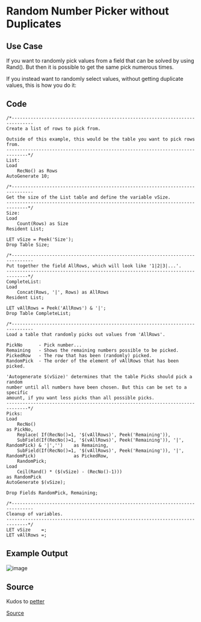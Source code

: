 # Random Number Picker without Duplicates

## Use Case

If you want to randomly pick values from a field that can be solved by using Rand().
But then it is possible to get the same pick numerous times.

If you instead want to randomly select values, without getting duplicate values, this is how you do it:

## Code

```
/*------------------------------------------------------------------------------
Create a list of rows to pick from.

Outside of this example, this would be the table you want to pick rows from.
------------------------------------------------------------------------------*/
List:
Load
	RecNo() as Rows
AutoGenerate 10;

/*------------------------------------------------------------------------------
Get the size of the List table and define the variable vSize.
------------------------------------------------------------------------------*/
Size:
Load
	Count(Rows) as Size
Resident List;

LET vSize = Peek('Size');
Drop Table Size;

/*------------------------------------------------------------------------------
Put together the field AllRows, which will look like '1|2|3|...'.
------------------------------------------------------------------------------*/
CompleteList:
Load
	Concat(Rows, '|', Rows) as AllRows
Resident List;

LET vAllRows = Peek('AllRows') & '|';
Drop Table CompleteList;

/*------------------------------------------------------------------------------
Load a table that randomly picks out values from 'AllRows'.

PickNo 		- Pick number...
Remaining 	- Shows the remaining numbers possible to be picked.
PickedRow 	- The row that has been (randomly) picked.
RandomPick 	- The order of the element of vAllRows that has been picked.

'Autogenerate $(vSize)' determines that the table Picks should pick a random 
number until all numbers have been chosen. But this can be set to a specific 
amount, if you want less picks than all possible picks.
------------------------------------------------------------------------------*/
Picks:
Load
	RecNo() 																				as PickNo,
    Replace( If(RecNo()=1, '$(vAllRows)', Peek('Remaining')),
    SubField(If(RecNo()=1, '$(vAllRows)', Peek('Remaining')), '|', RandomPick) & '|','') 	as Remaining,
    SubField(If(RecNo()=1, '$(vAllRows)', Peek('Remaining')), '|', RandomPick) 				as PickedRow,
    RandomPick;
Load
	Ceil(Rand() * ($(vSize) - (RecNo()-1))) 												as RandomPick
AutoGenerate $(vSize);

Drop Fields RandomPick, Remaining;

/*------------------------------------------------------------------------------
Cleanup of variables.
------------------------------------------------------------------------------*/
LET vSize 	 =;
LET vAllRows =;
```

## Example Output

![image](https://github.com/xGregoriusx/BI-in-practice/assets/139049888/5ec024c1-72f5-4234-aff8-876c11331a96)


## Source

Kudos to [petter](https://community.qlik.com/t5/user/viewprofilepage/user-id/41481)

[Source](https://community.qlik.com/t5/user/viewprofilepage/user-id/41481](https://community.qlik.com/t5/QlikView-App-Dev/Random-numbers-without-repeating/td-p/127315)https://community.qlik.com/t5/QlikView-App-Dev/Random-numbers-without-repeating/td-p/127315)
